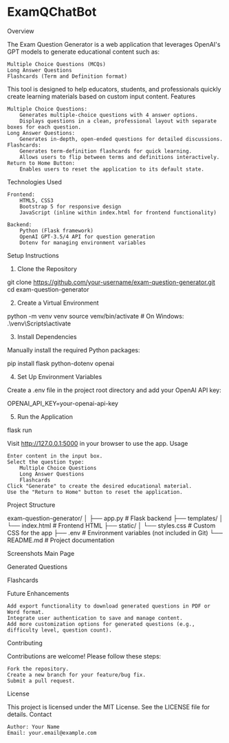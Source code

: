 # ExamQChatBot

Overview

The Exam Question Generator is a web application that leverages OpenAI's GPT models to generate educational content such as:

    Multiple Choice Questions (MCQs)
    Long Answer Questions
    Flashcards (Term and Definition format)

This tool is designed to help educators, students, and professionals quickly create learning materials based on custom input content.
Features

    Multiple Choice Questions:
        Generates multiple-choice questions with 4 answer options.
        Displays questions in a clean, professional layout with separate boxes for each question.
    Long Answer Questions:
        Generates in-depth, open-ended questions for detailed discussions.
    Flashcards:
        Generates term-definition flashcards for quick learning.
        Allows users to flip between terms and definitions interactively.
    Return to Home Button:
        Enables users to reset the application to its default state.

Technologies Used

    Frontend:
        HTML5, CSS3
        Bootstrap 5 for responsive design
        JavaScript (inline within index.html for frontend functionality)

    Backend:
        Python (Flask framework)
        OpenAI GPT-3.5/4 API for question generation
        Dotenv for managing environment variables

Setup Instructions
1. Clone the Repository

git clone https://github.com/your-username/exam-question-generator.git
cd exam-question-generator

2. Create a Virtual Environment

python -m venv venv
source venv/bin/activate  # On Windows: .\venv\Scripts\activate

3. Install Dependencies

Manually install the required Python packages:

pip install flask python-dotenv openai

4. Set Up Environment Variables

Create a .env file in the project root directory and add your OpenAI API key:

OPENAI_API_KEY=your-openai-api-key

5. Run the Application

flask run

Visit http://127.0.0.1:5000 in your browser to use the app.
Usage

    Enter content in the input box.
    Select the question type:
        Multiple Choice Questions
        Long Answer Questions
        Flashcards
    Click "Generate" to create the desired educational material.
    Use the "Return to Home" button to reset the application.

Project Structure

exam-question-generator/
│
├── app.py                 # Flask backend
├── templates/
│   └── index.html         # Frontend HTML
├── static/
│   └── styles.css         # Custom CSS for the app
├── .env                   # Environment variables (not included in Git)
└── README.md              # Project documentation

Screenshots
Main Page

Generated Questions

Flashcards

Future Enhancements

    Add export functionality to download generated questions in PDF or Word format.
    Integrate user authentication to save and manage content.
    Add more customization options for generated questions (e.g., difficulty level, question count).

Contributing

Contributions are welcome! Please follow these steps:

    Fork the repository.
    Create a new branch for your feature/bug fix.
    Submit a pull request.

License

This project is licensed under the MIT License. See the LICENSE file for details.
Contact

    Author: Your Name
    Email: your.email@example.com